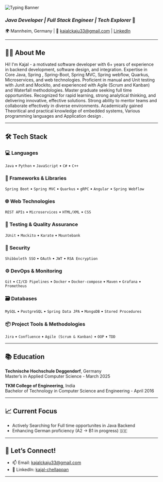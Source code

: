 ![Typing Banner](https://readme-typing-svg.herokuapp.com?lines=Hi,+I'm+Kajal+Chellappan+👩‍💻;&center=true&vCenter=true&width=1000&height=60&color=00FF00&background=000000&font=Fira+Code&pause=1500&size=30)

### _Java Developer | Full Stack Engineer | Tech Explorer_ 🚀

🌍 Mannheim, Germany | 📧 kajalckaju33@gmail.com | [LinkedIn](https://www.linkedin.com/in/kajal-chellappan-8411a1101/)

---

## 🙋‍♀️ About Me

Hi! I'm Kajal - a motivated software developer with 6+ years of experience in backend development, software design, and integration. Expertise in Core Java, Spring , Spring-Boot, Spring MVC, Spring webflow, Quarkus, Microservices, and web technologies. Proficient in manual and Unit testing with Junit and Mockito, and experienced with Agile (Scrum and Kanban) and Waterfall methodologies. Master graduate seeking full time opportunities. Recognized for rapid learning, strong analytical thinking, and delivering innovative, effective solutions. Strong ability to mentor teams and collaborate effectively in diverse environments. Academically gained Theoritical and practical knowledge of embedded systems, Various programming languages and Application design .

---

## 🛠 Tech Stack

### 💻 Languages
`Java` • `Python` • `JavaScript` • `C#` • `C++`

### 🔧 Frameworks & Libraries
`Spring Boot` • `Spring MVC` • `Quarkus` • `gRPC` • `Angular` • `Spring Webflow`

### 🌐 Web Technologies
`REST APIs` • `Microservices` • `HTML/XML` • `CSS`

### 🧪 Testing & Quality Assurance
`JUnit` • `Mockito` • `Karate` • `Mountebank`

### 🔐 Security
`Shibboleth SSO` • `OAuth` • `JWT` • `RSA Encryption`

### ⚙️ DevOps & Monitoring
`Git` • `CI/CD Pipelines` • `Docker` • `Docker-compose` • `Maven` • `Grafana` • `Prometheus`

### 🗃 Databases
`MySQL` • `PostgreSQL` • `Spring Data JPA` • `MongoDB` • `Stored Procedures`

### 📦 Project Tools & Methodologies
`Jira` • `Confluence` • `Agile (Scrum & Kanban)` • `OOP` • `TDD`

---

## 📚 Education

**Technische Hochschule Deggendorf**, Germany  
Master’s in Applied Computer Science - March 2025

**TKM College of Engineering**, India  
Bachelor of Technology in Computer Science and Engineering - April 2016

---

## 📈 Current Focus

- Actively Searching for Full time opportunites in Java Backend
- Enhancing German proficiency (A2 → B1 in progress) 🇩🇪

---

## 💬 Let’s Connect!

- 📫 Email: kajalckaju33@gmail.com  
- 💼 LinkedIn: [kajal-chellappan](https://www.linkedin.com/in/kajal-chellappan-8411a1101/)

---

